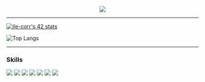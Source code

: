 <p align="center">
 <img src="https://readme-typing-svg.herokuapp.com?color=353E96&size=23&width=960&lines=Hello!+I'm+Jean-Baptiste.;Previously+sound+technician,+now+a+42+student...;Contact+me+at+jle-corr@student.42.fr">
</p>

---
[![jle-corr's 42 stats](https://badge42.vercel.app/api/v2/cl1nk6qqs009409lbncl4hy1s/stats?cursusId=21&coalitionId=46)](https://github.com/JaeSeoKim/badge42)

![Top Langs](https://github-readme-stats.vercel.app/api/top-langs/?username=Jibus22&langs_count=8&hide_border=true&layout=compact&hide=php,css,html,twig,scss,roff,makefile&theme=shades-of-purple)

---

### Skills
<img src="https://img.shields.io/badge/c%20-A8B9CC.svg?&style=for-the-badge&logo=c&logoColor=FFFFFF"/> <img src="https://img.shields.io/badge/c++%20-00599C.svg?&style=for-the-badge&logo=c%2B%2B&logoColor=FFFFFF"/> <img src="https://img.shields.io/badge/python%20-3776AB.svg?&style=for-the-badge&logo=python&logoColor=FFFFFF"/> <img src="https://img.shields.io/badge/vim%20-21E095.svg?&style=for-the-badge&logo=vim&logoColor=FFFFFF"/> <img src="https://img.shields.io/badge/git%20-F050532.svg?&style=for-the-badge&logo=git&logoColor=FFFFFF"/> <img src="https://img.shields.io/badge/docker%20-A8B099.svg?&style=for-the-badge&logo=docker&logoColor=FFFFFF"/>  <img src="https://img.shields.io/badge/k8s%20-A8B9AA.svg?&style=for-the-badge&logo=kubernetes&logoColor=FFFFFF"/>
